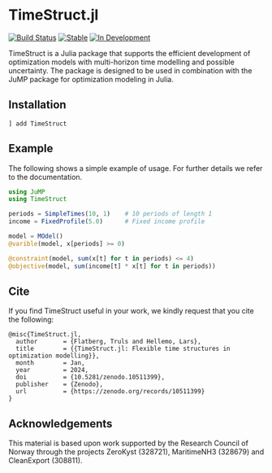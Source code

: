 # TimeStruct.jl
[![Build Status](https://github.com/sintefore/TimeStruct.jl/workflows/CI/badge.svg?branch=main)](https://github.com/sintefore/TimeStruct.jl/actions?query=workflow%3ACI)
[![Stable](https://img.shields.io/badge/docs-stable-blue.svg)](https://sintefore.github.io/TimeStruct.jl/stable/)
[![In Development](https://img.shields.io/badge/docs-dev-blue.svg)](https://sintefore.github.io/TimeStruct.jl/dev/)

TimeStruct is a Julia package that supports the efficient development of optimization models with multi-horizon time modelling and possible uncertainty. 
The package is designed to be used in combination with the JuMP package for optimization modeling in Julia.

## Installation

```
] add TimeStruct
```

## Example

The following shows a simple example of usage. For further details we refer to the documentation. 

```julia 
using JuMP
using TimeStruct

periods = SimpleTimes(10, 1)    # 10 periods of length 1
income = FixedProfile(5.0)      # Fixed income profile 

model = MOdel()
@varible(model, x[periods] >= 0)

@constraint(model, sum(x[t] for t in periods) <= 4)
@objective(model, sum(income[t] * x[t] for t in periods))
```

## Cite
If you find TimeStruct useful in your work, we kindly request that you cite the
following:
```
@misc{TimeStruct.jl,
  author       = {Flatberg, Truls and Hellemo, Lars},
  title        = {{TimeStruct.jl: Flexible time structures in optimization modelling}},
  month        = Jan,
  year         = 2024,
  doi          = {10.5281/zenodo.10511399},
  publisher    = {Zenodo},
  url          = {https://zenodo.org/records/10511399}
}
```


## Acknowledgements

This material is based upon work supported by the Research Council of Norway through the projects ZeroKyst (328721), MaritimeNH3 (328679) and CleanExport (308811).


